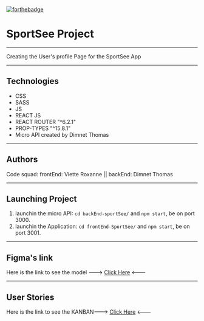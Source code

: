 [![forthebadge](https://forthebadge.com/images/badges/made-with-markdown.svg)](https://forthebadge.com)

# SportSee Project
***
Creating the User's profile Page for the SportSee App
***
## Technologies
- CSS
- SASS 
- JS
- REACT JS
- REACT ROUTER "^6.2.1"
- PROP-TYPES "^15.8.1"
- Micro API created by Dimnet Thomas
***
## Authors
Code squad: frontEnd: Viette Roxanne || backEnd: Dimnet Thomas
***
## Launching Project
1. launchin the micro API: ```cd backEnd-sportSee/``` and ```npm start```, be on port 3000.
2. launchin the Application: ```cd frontEnd-SportSee/``` and ```npm start```, be on port 3001.
***
## Figma's link
Here is the link to see the model ---> [Click Here](https://www.figma.com/file/BMomGVZqLZb811mDMShpLu/UI-design-Sportify-FR?node-id=1%3A2) <---
***
## User Stories
Here is the link to see the KANBAN---> [Click Here](https://www.notion.so/Tableau-de-bord-SportSee-6686aa4b5f44417881a4884c9af5669e) <---